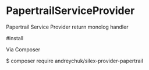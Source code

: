 # PapertrailServiceProvider

Papertrail Service Provider return monolog handler

#install

Via Composer

$ composer require andreychuk/silex-provider-papertrail


